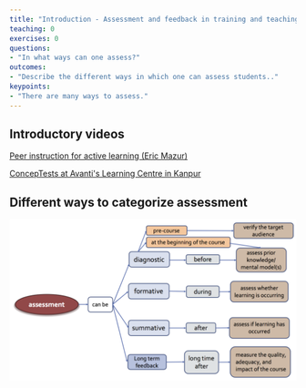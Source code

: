 ```yaml
---
title: "Introduction - Assessment and feedback in training and teaching"
teaching: 0
exercises: 0
questions:
- "In what ways can one assess?"
outcomes:
- "Describe the different ways in which one can assess students.."
keypoints:
- "There are many ways to assess."
---
```



## Introductory videos

[Peer instruction for active learning (Eric Mazur)](https://www.youtube.com/watch?v=Z9orbxoRofI)

[ConcepTests at Avanti's Learning Centre in Kanpur](https://www.youtube.com/watch?v=2LbuoxAy56o&t=2s)


## Different ways to categorize assessment

![](../fig/Categories_Of_Assessment.png)
